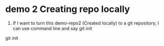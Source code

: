 # demo 2 Creating repo locally

1. If I want to turn this demo-repo2 (Created locally) to a git repository, I can use command line and say git init

git init
